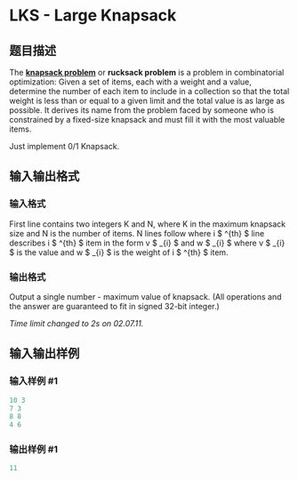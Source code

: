 # LKS - Large Knapsack

## 题目描述

The **[knapsack problem](https://en.wikipedia.org/wiki/Knapsack_problem)** or **rucksack problem** is a problem in combinatorial optimization: Given a set of items, each with a weight and a value, determine the number of each item to include in a collection so that the total weight is less than or equal to a given limit and the total value is as large as possible. It derives its name from the problem faced by someone who is constrained by a fixed-size knapsack and must fill it with the most valuable items.

Just implement 0/1 Knapsack.

## 输入输出格式

### 输入格式

First line contains two integers K and N, where K in the maximum knapsack size and N is the number of items. N lines follow where i $ ^{th} $ line describes i $ ^{th} $ item in the form v $ _{i} $ and w $ _{i} $ where v $ _{i} $ is the value and w $ _{i} $ is the weight of i $ ^{th} $ item.

### 输出格式

Output a single number - maximum value of knapsack. (All operations and the answer are guaranteed to fit in signed 32-bit integer.)

_Time limit changed to 2s on 02.07.11._

## 输入输出样例

### 输入样例 #1

```cpp
10 3
7 3
8 8
4 6
```


### 输出样例 #1

```cpp
11
```


